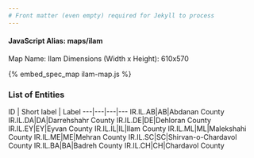 ```yaml
---
# Front matter (even empty) required for Jekyll to process
---
```


#### JavaScript Alias: maps/ilam

Map Name: Ilam
Dimensions (Width x Height): 610x570



{% embed_spec_map ilam-map.js %}

### List of Entities

ID | Short label | Label
---|---|---|---
IR.IL.AB|AB|Abdanan County
IR.IL.DA|DA|Darrehshahr County
IR.IL.DE|DE|Dehloran County
IR.IL.EY|EY|Eyvan County
IR.IL.IL|IL|Ilam County
IR.IL.ML|ML|Malekshahi County
IR.IL.ME|ME|Mehran County
IR.IL.SC|SC|Shirvan-o-Chardavol County
IR.IL.BA|BA|Badreh County
IR.IL.CH|CH|Chardavol County	
